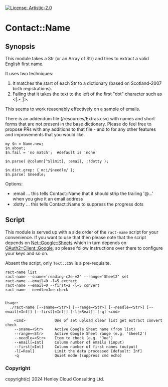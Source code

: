 [![License: Artistic-2.0](https://img.shields.io/badge/License-Artistic%202.0-0298c3.svg)](https://opensource.org/licenses/Artistic-2.0)

# Contact::Name 

## Synopsis

This module takes a Str (or an Array of Str) and tries to extract a valid English first name.

It uses two techniques:
1. It matches the start of each Str to a dictionary (based on Scotland-2007 birth registrations).
2. Failing that it takes the text to the left of the first "dot" character such as <[.-_]>.

This seems to work reasonably effectively on a sample of emails.

There is an addendum file (/resources/Extras.csv) with names and short forms that are not present in the base dictionary. Please do feel free to propose PRs with any additions to that file - and to for any other features and improvements that you would like.

```perl6
my $n = Name.new;
$n.about;
$n.fail = 'no match';  #default is 'none'

$n.parse( @column[^$limit], :email, :!dotty );

$n.dict.grep: { m:i/$needle/ };
$n.parse: $needle;
```

Options:
- :email ... this tells Contact::Name that it should strip the trailing '@...' when you give it an email address
- :dotty ... this tells Contact::Name to suppress the progress dots


## Script

This module is served up with a side order of the ```ract-name``` script for your convenience. If you want to use that then please note that the script depends on [Net::Google::Sheets](https://github.com/librasteve/raku-Net-Google-Sheets) which in turn depends on [OAuth2::Client::Google](https://github.com/bduggan/p6-oauth2-client-google), so please follow instructions over there to configure your keys and so on.

Absent the script, only ```Text::CSV``` is a pre-requisite.

```
ract-name list
ract-name --sname='reading-c2e-v2' --range='Sheet2' set
ract-name --email=0 -l=5 extract
ract-name --email=0 --first=2 -l=5 convert
ract-name --needle=Joe check


Usage:
  ./ract-name [--sname=<Str>] [--range=<Str>] [--needle=<Str>] [--email[=Int]] [--first[=Int]] [-l[=Real]] [-q] <cmd>
  
    <cmd>             One of set upload clear list get extract convert check
    --sname=<Str>     Active Google Sheet name (from list)
    --range=<Str>     Active Google Sheet range (e.g. 'Sheet2')
    --needle=<Str>    Item to check (e.g. 'Joe')
    --email[=Int]     Column number of emails (input)
    --first[=Int]     Column number of first names (output)
    -l[=Real]         Limit the data processed [default: Inf]
    -q                Quiet mode (suppress cmd echo)
```

### Copyright
copyright(c) 2024 Henley Cloud Consulting Ltd.

